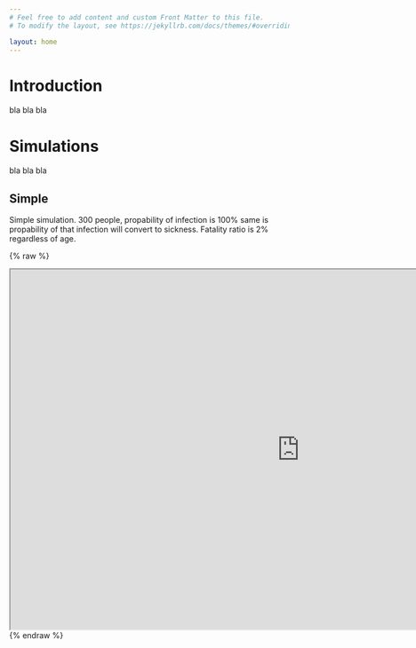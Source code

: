 ```yaml
---
# Feel free to add content and custom Front Matter to this file.
# To modify the layout, see https://jekyllrb.com/docs/themes/#overriding-theme-defaults

layout: home
---
```



# Introduction 

bla bla bla

# Simulations 

bla bla bla

## Simple

Simple simulation. 300 people, propability of infection is 100% same is propability of that infection will convert to sickness. Fatality ratio is 2% regardless of age. 

{% raw %}
<iframe src="https://qunabu.github.io/covid-simulation/?width=1024&height=509&amount=300&probInfection=1&probInfectionSick=1&fatalAge9=0.002&fatalAge19=0.002&fatalAge29=0.002&fatalAge39=0.002&fatalAge49=0.002&fatalAge59=0.002&fatalAge69=0.002&fatalAge79=0.002&fatalAge100=0.002&quarantineWalls=0&quarantineNotMove=0&iframe=1" width="1040" height="649"></iframe>
{% endraw %}
